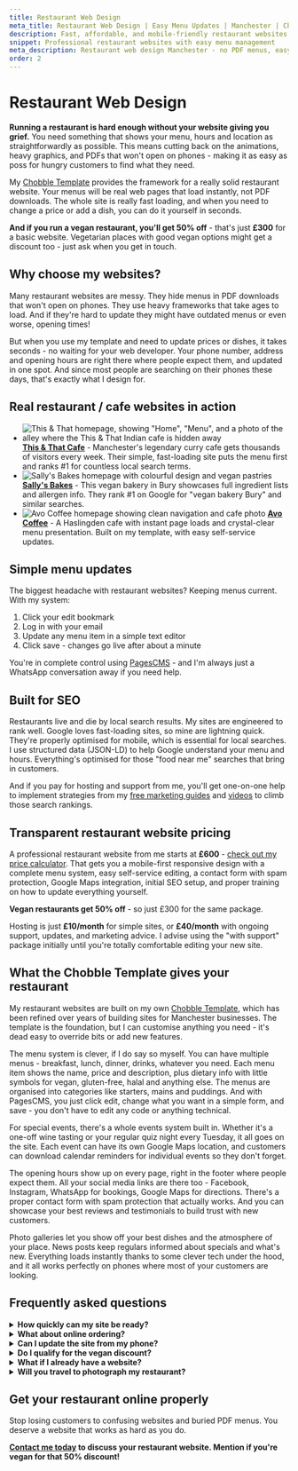 ```yaml
---
title: Restaurant Web Design
meta_title: Restaurant Web Design | Easy Menu Updates | Manchester | Chobble
description: Fast, affordable, and mobile-friendly restaurant websites with easy menu updates - no PDFs! From £600 - vegan businesses may qualify for 50% discount.
snippet: Professional restaurant websites with easy menu management
meta_description: Restaurant web design Manchester - no PDF menus, easy updates, fast loading - from £600 - possible discounts for vegan restaurants - local developer
order: 2
---
```


# Restaurant Web Design

**Running a restaurant is hard enough without your website giving you grief.** You need something that shows your menu, hours and location as straightforwardly as possible. This means cutting back on the animations, heavy graphics, and PDFs that won't open on phones - making it as easy as poss for hungry customers to find what they need.

My [Chobble Template](/services/chobble-template/#content) provides the framework for a really solid restaurant website. Your menus will be real web pages that load instantly, not PDF downloads. The whole site is really fast loading, and when you need to change a price or add a dish, you can do it yourself in seconds.

**And if you run a vegan restaurant, you'll get 50% off** - that's just **£300** for a basic website. Vegetarian places with good vegan options might get a discount too - just ask when you get in touch.

## Why choose my websites?

Many restaurant websites are messy. They hide menus in PDF downloads that won't open on phones. They use heavy frameworks that take ages to load. And if they're hard to update they might have outdated menus or even worse, opening times!

But when you use my template and need to update prices or dishes, it takes seconds - no waiting for your web developer. Your phone number, address and opening hours are right there where people expect them, and updated in one spot. And since most people are searching on their phones these days, that's exactly what I design for.

## Real restaurant / cafe websites in action

<div class="examples">

- ![This & That homepage, showing "Home", "Menu", and a photo of the alley where the This & That Indian cafe is hidden away](/assets/examples/this-and-that.png) **[This & That Cafe](/examples/this-and-that/#content)** - Manchester's legendary curry cafe gets thousands of visitors every week. Their simple, fast-loading site puts the menu first and ranks #1 for countless local search terms.
- ![Sally's Bakes homepage with colourful design and vegan pastries](/assets/examples/sallys-bakes.png) **[Sally's Bakes](/examples/sallys-bakes/#content)** - This vegan bakery in Bury showcases full ingredient lists and allergen info. They rank #1 on Google for "vegan bakery Bury" and similar searches.
- ![Avo Coffee homepage showing clean navigation and cafe photo](/assets/examples/avo-coffee.png) **[Avo Coffee](/examples/avo-coffee/#content)** - A Haslingden cafe with instant page loads and crystal-clear menu presentation. Built on my template, with easy self-service updates.

</div>

## Simple menu updates

The biggest headache with restaurant websites? Keeping menus current. With my system:

1. Click your edit bookmark
2. Log in with your email
3. Update any menu item in a simple text editor
4. Click save - changes go live after about a minute

You're in complete control using [PagesCMS](https://pagescms.org) - and I'm always just a WhatsApp conversation away if you need help.

## Built for SEO

Restaurants live and die by local search results. My sites are engineered to rank well. Google loves fast-loading sites, so mine are lightning quick. They're properly optimised for mobile, which is essential for local searches. I use structured data (JSON-LD) to help Google understand your menu and hours. Everything's optimised for those "food near me" searches that bring in customers.

And if you pay for hosting and support from me, you'll get one-on-one help to implement strategies from my [free marketing guides](/guides/#content) and [videos](/videos/#content) to climb those search rankings.

## Transparent restaurant website pricing

A professional restaurant website from me starts at **£600** - [check out my price calculator](/price-calculator/#content). That gets you a mobile-first responsive design with a complete menu system, easy self-service editing, a contact form with spam protection, Google Maps integration, initial SEO setup, and proper training on how to update everything yourself.

**Vegan restaurants get 50% off** - so just £300 for the same package.

Hosting is just **£10/month** for simple sites, or **£40/month** with ongoing support, updates, and marketing advice. I advise using the "with support" package initially until you're totally comfortable editing your new site.

## What the Chobble Template gives your restaurant

My restaurant websites are built on my own [Chobble Template](/services/chobble-template/), which has been refined over years of building sites for Manchester businesses. The template is the foundation, but I can customise anything you need - it's dead easy to override bits or add new features.

The menu system is clever, if I do say so myself. You can have multiple menus - breakfast, lunch, dinner, drinks, whatever you need. Each menu item shows the name, price and description, plus dietary info with little symbols for vegan, gluten-free, halal and anything else. The menus are organised into categories like starters, mains and puddings. And with PagesCMS, you just click edit, change what you want in a simple form, and save - you don't have to edit any code or anything technical.

For special events, there's a whole events system built in. Whether it's a one-off wine tasting or your regular quiz night every Tuesday, it all goes on the site. Each event can have its own Google Maps location, and customers can download calendar reminders for individual events so they don't forget.

The opening hours show up on every page, right in the footer where people expect them. All your social media links are there too - Facebook, Instagram, WhatsApp for bookings, Google Maps for directions. There's a proper contact form with spam protection that actually works. And you can showcase your best reviews and testimonials to build trust with new customers.

Photo galleries let you show off your best dishes and the atmosphere of your place. News posts keep regulars informed about specials and what's new. Everything loads instantly thanks to some clever tech under the hood, and it all works perfectly on phones where most of your customers are looking.

## Frequently asked questions

<details>
<summary><strong>How quickly can my site be ready?</strong></summary>

Most restaurant websites can be live within a week. If you have your menu, photos, and basic info ready, we can move even faster. Rush jobs are possible if you're opening soon.

</details>

<details>
<summary><strong>What about online ordering?</strong></summary>

I can integrate with existing platforms like Deliveroo or Uber Eats, no problemmo. For full custom ordering systems, we'd need to discuss a more complex build - but for most restaurants, integrating with established platforms works better and costs less.

</details>

<details>
<summary><strong>Can I update the site from my phone?</strong></summary>

Yes! The editing system works on any device. I've updated this very website using the same editor, between sets at the gym.

</details>

<details>
<summary><strong>Do I qualify for the vegan discount?</strong></summary>

If your restaurant is 100% vegan, you definitely qualify for 50% off. Vegetarian restaurants or those with substantial vegan menus may qualify for partial discounts - just ask when you get in touch.

</details>

<details>
<summary><strong>What if I already have a website?</strong></summary>

I can migrate your existing content and improve what's not working. Many restaurants come to me after struggling with Wix, Squarespace, or outdated WordPress sites. The migration process is smooth and your site won't go down during the switch.

</details>

<details>
<summary><strong>Will you travel to photograph my restaurant?</strong></summary>

For Manchester-area restaurants, I'm happy to visit and take photos for an additional fee. Good photos make a huge difference to conversion rates, so this is often worth the investment. Or even better - I can recommend a local photographer for some pro pics.

</details>

## Get your restaurant online properly

Stop losing customers to confusing websites and buried PDF menus. You deserve a website that works as hard as you do.

**[Contact me today](/contact/#contact) to discuss your restaurant website. Mention if you're vegan for that 50% discount!**
